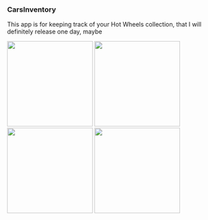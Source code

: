 ### CarsInventory
This app is for keeping track of your Hot Wheels collection, that I will definitely release one day, maybe

<p>
  <image src="https://github.com/user-attachments/assets/c537aad4-8561-4726-8429-663cbc7c432a" width=200>
  <image src="https://github.com/user-attachments/assets/90a469d0-9d93-40c6-a0e7-8ac790354598" width=200>
  <image src="https://github.com/user-attachments/assets/b8a01455-c40b-4bb0-a6c0-db477972321a" width=200>
  <image src="https://github.com/user-attachments/assets/eb99dfe3-f31f-4313-9e79-3c67cc84ed6a" width=200>
</p>
